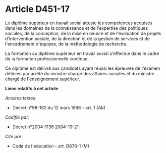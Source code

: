 # Article D451-17

Le diplôme supérieur en travail social atteste les compétences acquises dans les domaines de la connaissance et de
l'expertise des politiques sociales, de la conception, de la mise en oeuvre et de l'évaluation de projets d'intervention
sociale, de la direction et de la gestion de services et de l'encadrement d'équipes, de la méthodologie de recherche.

La formation au diplôme supérieur en travail social s'effectue dans le cadre de la formation professionnelle continue.

Ce diplôme est délivré aux candidats ayant réussi les épreuves de l'examen définies par arrêté du ministre chargé des
affaires sociales et du ministre chargé de l'enseignement supérieur.

**Liens relatifs à cet article**

_Anciens textes_:

  - Décret n°98-162 du 12 mars 1998 - art. 1 (Ab)

_Codifié par_:

  - Décret n°2004-1136 2004-10-21

_Cité par_:

  - Code de l'éducation - art. D676-1 (M)
